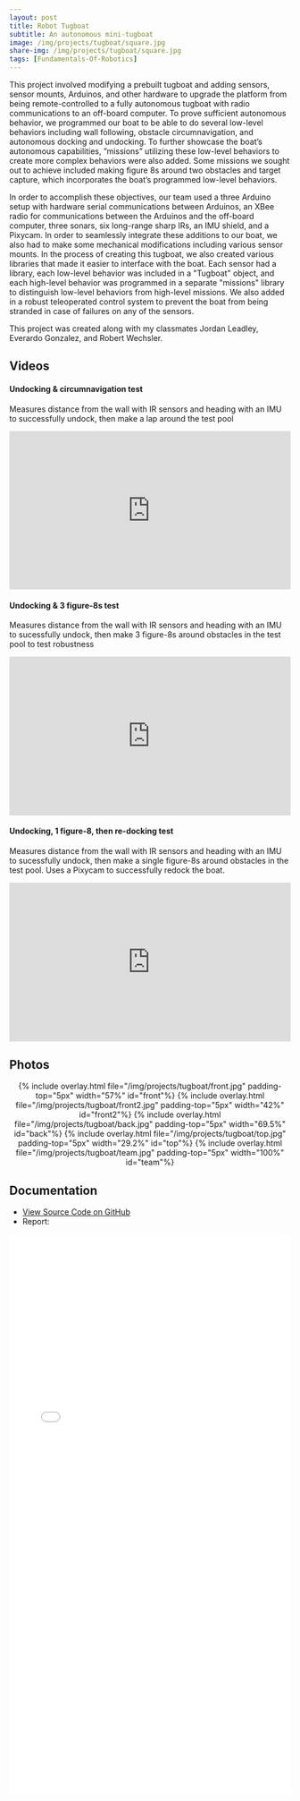 ```yaml
---
layout: post
title: Robot Tugboat
subtitle: An autonomous mini-tugboat
image: /img/projects/tugboat/square.jpg
share-img: /img/projects/tugboat/square.jpg
tags: [Fundamentals-Of-Robotics]
---
```


This project involved modifying a prebuilt tugboat and adding sensors, sensor mounts, Arduinos, and other hardware to upgrade the platform from being remote-controlled to a fully autonomous tugboat with radio communications to an off-board computer. To prove sufficient autonomous behavior, we programmed our boat to be able to do several low-level
behaviors including wall following, obstacle circumnavigation, and autonomous docking and
undocking. To further showcase the boat’s autonomous capabilities, ”missions” utilizing
these low-level behaviors to create more complex behaviors were also added. Some missions
we sought out to achieve included making figure 8s around two obstacles and target capture,
which incorporates the boat’s programmed low-level behaviors.

In order to accomplish these objectives, our team used a three Arduino setup with hardware
serial communications between Arduinos, an XBee radio for communications between the
Arduinos and the off-board computer, three sonars, six long-range sharp IRs, an IMU shield,
and a Pixycam. In order to seamlessly integrate these additions to our boat, we also had
to make some mechanical modifications including various sensor mounts. In the process of
creating this tugboat, we also created various libraries that made it easier to interface with
the boat. Each sensor had a library, each low-level behavior was included in a "Tugboat"
object, and each high-level behavior was programmed in a separate "missions" library to
distinguish low-level behaviors from high-level missions. We also added in a robust teleoperated control system to prevent the boat from being stranded in case of failures on any of
the sensors.

This project was created along with my classmates Jordan Leadley, Everardo Gonzalez, and Robert Wechsler.

## Videos

#### Undocking & circumnavigation test
Measures distance from the wall with IR sensors and heading with an IMU to successfully undock, then make a lap around the test pool
  <style>.embed-container { position: relative; padding-bottom: 56.25%; height: 0; overflow: hidden; max-width: 100%; } .embed-container iframe, .embed-container object, .embed-container embed { position: absolute; top: 0; left: 0; width: 100%; height: 100%; }</style><div class='embed-container'><iframe src='https://www.youtube.com/embed/ErhXkYFsTJ4' frameborder='0' allowfullscreen></iframe></div>

#### Undocking & 3 figure-8s test
Measures distance from the wall with IR sensors and heading with an IMU to sucessfully undock, then make 3 figure-8s around obstacles in the test pool to test robustness
  <style>.embed-container { position: relative; padding-bottom: 56.25%; height: 0; overflow: hidden; max-width: 100%; } .embed-container iframe, .embed-container object, .embed-container embed { position: absolute; top: 0; left: 0; width: 100%; height: 100%; }</style><div class='embed-container'><iframe src='https://www.youtube.com/embed/WIVv6e_m0Sk' frameborder='0' allowfullscreen></iframe></div>

#### Undocking, 1 figure-8, then re-docking test
Measures distance from the wall with IR sensors and heading with an IMU to sucessfully undock, then make a single figure-8s around obstacles in the test pool. Uses a Pixycam to successfully redock the boat.
  <style>.embed-container { position: relative; padding-bottom: 56.25%; height: 0; overflow: hidden; max-width: 100%; } .embed-container iframe, .embed-container object, .embed-container embed { position: absolute; top: 0; left: 0; width: 100%; height: 100%; }</style><div class='embed-container'><iframe src='https://www.youtube.com/embed/jrWSk9W6jTE' frameborder='0' allowfullscreen></iframe></div>

## Photos
<center>
  {% include overlay.html
    file="/img/projects/tugboat/front.jpg"
    padding-top="5px"
    width="57%"
    id="front"%}
  {% include overlay.html
    file="/img/projects/tugboat/front2.jpg"
    padding-top="5px"
    width="42%"
    id="front2"%}
  {% include overlay.html
    file="/img/projects/tugboat/back.jpg"
    padding-top="5px"
    width="69.5%"
    id="back"%}
  {% include overlay.html
    file="/img/projects/tugboat/top.jpg"
    padding-top="5px"
    width="29.2%"
    id="top"%}
  {% include overlay.html
    file="/img/projects/tugboat/team.jpg"
    padding-top="5px"
    width="100%"
    id="team"%}
</center>

## Documentation
+ [View Source Code on GitHub](https://github.com/AmyPhung/FunRoboTugboat)
+ Report:
<center>
  <embed src= "/files/fun-robo/FunRobo_Final_Report_.pdf" width= "100%" height= "1000">
</center>
